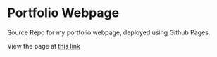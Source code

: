 # Portfolio Webpage
Source Repo for my portfolio webpage, deployed using Github Pages.

View the page at [this link](http://samson-bakos.github.io)

